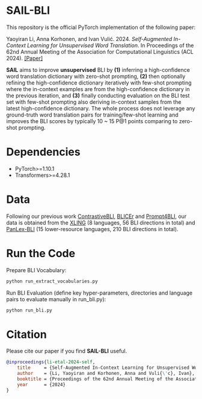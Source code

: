 # SAIL-BLI
This repository is the official PyTorch implementation of the following paper:

Yaoyiran Li, Anna Korhonen, and Ivan Vulić. 2024. *Self-Augmented In-Context Learning for Unsupervised Word Translation*. In Proceedings of the 62nd Annual Meeting of the Association for Computational Linguistics (ACL 2024). [[Paper]](https://arxiv.org/abs/2402.10024)

**SAIL** aims to improve **unsupervised** BLI by **(1)** inferring a high-confidence word translation dictionary with zero-shot prompting, **(2)** then optionally refining the high-confidence dictionary iteratively with few-shot prompting where the in-context examples are from the high-confidence dictionary in the previous iteration, and **(3)** finally conducting evaluation on the BLI test set with few-shot prompting also deriving in-context samples from the latest high-confidence dictionary. The whole process does not leverage any ground-truth word translation pairs for training/few-shot learning and improves the BLI scores by typically 10 ~ 15 P@1 points comparing to zero-shot prompting.

# Dependencies
- PyTorch>=1.10.1
- Transformers>=4.28.1

# Data
Following our previous work [ContrastiveBLI](https://github.com/cambridgeltl/ContrastiveBLI/), [BLICEr](https://github.com/cambridgeltl/BLICEr) and [Prompt4BLI](https://github.com/cambridgeltl/prompt4bli), our data is obtained from the [XLING](https://github.com/codogogo/xling-eval) (8 languages, 56 BLI directions in total) and [PanLex-BLI](https://github.com/cambridgeltl/panlex-bli) (15 lower-resource languages, 210 BLI directions in total).

# Run the Code
Prepare BLI Vocabulary:
```bash
python run_extract_vocabularies.py
```

Run BLI Evaluation (define key hyper-parameters, directories and language pairs to evaluate manually in run_bli.py):
```bash
python run_bli.py
```

# Citation
Please cite our paper if you find **SAIL-BLI** useful.
```bibtex
@inproceedings{li-etal-2024-self,
    title     = {Self-Augmented In-Context Learning for Unsupervised Word Translation},
    author    = {Li, Yaoyiran and Korhonen, Anna and Vuli{\'c}, Ivan},
    booktitle = {Proceedings of the 62nd Annual Meeting of the Association for Computational Linguistics},    
    year      = {2024}
}
```
